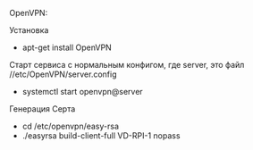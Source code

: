 OpenVPN:

Установка

 - apt-get install OpenVPN

Старт сервиса с нормальным конфигом, где server, это файл //etc/OpenVPN/server.config

 - systemctl start openvpn@server

Генерация Серта

 - cd /etc/openvpn/easy-rsa
 - ./easyrsa build-client-full VD-RPI-1 nopass
